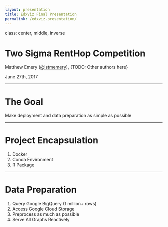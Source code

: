 ```yaml
---
layout: presentation
title: EdxViz Final Presentation
permalink: /edxviz-presentation/
---
```

class: center, middle, inverse
# Two Sigma RentHop Competition

Matthew Emery ([@lstmemery](https://github.com/lstmemery)), {TODO: Other authors here}

June 27th, 2017

---

# The Goal

Make deployment and data preparation as simple as possible

---
# Project Encapsulation

1. Docker
2. Conda Environment
3. R Package

---
# Data Preparation

1. Query Google BigQuery (1 million+ rows)
2. Access Google Cloud Storage
3. Preprocess as much as possible
4. Serve All Graphs Reactively

